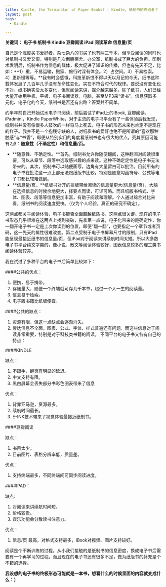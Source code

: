 ```yaml
---
title: Kindle, the Terminator of Paper Books? | Kindle, 纸制书的终结者？
layout: post
tags:
  - Kindle

---
```


**关键词： 电子书  纸制书  Kindle  豆瓣阅读  iPad  阅读革命  信息量/页**

自己是个浅度买书爱好者，杂七杂八的书买了也有两三千本，但享受阅读的同时也对纸制书又爱又恨，特别是几次倒腾宿舍、办公室，纸制书成了巨大的负担。印刷术发明后，纸制书作为信息的载体，极大促进了知识的传播，但也有先天不足，比如：**1）重，不易运输，搬家、旅行时深有体会。2）占空间。3）不易检索。4）更新慢等等。**我有时会感慨，科技革新恨不得以天以月记的今天，纸书这种载体发展了几百年几乎没有革命性变化，实在不符合时代的规律。要说没有变化也不对，纸书确实没太多变化，但就阅读来讲，媒介越来越多。除了纸书，人们已经大量开始用手机，平板，电子书阅读器，电脑，甚至MP3来“读书”。信息获取多元化、电子化的今天，纸制书是否还有出路？答案并不简单。

约半年前自己开始试水电子书阅读，前后尝试了iPad上的iBook, 豆瓣阅读，iPadmini，Kindle PaperWhite，对于主流的电子书平台有了一些体验后我发现，纸制书并没有像很多人鼓吹的一样将马上死去，电子书的形态未来也肯定不是现在的样子。我并不是一个抱残守缺的人，对纸质书的爱好也绝不是所谓的“喜欢那种触感”与“书香”，即便从特别实用的角度看纸制书也有很大的优点。究其原因可能有2点：**随意性（不确定性）和信息量/页。**

* **随意性、不确定性。**首先，纸制书允许你随便翻阅，这种翻阅对阅读很重要，可以从章节、段落中选取感兴趣的点来读。这种不确定定性是电子书无法带来的。其次，纸制书可以随便画写，边角有大量留白可以批注。目前所有的电子书在批注这一点上都无法跟纸版书比较，特别是随意勾画符号、公式等电子书都比较难做到。
* **信息量/页。**纸版书对开的排版带给阅读的信息量更大(信息量/页），大脑在选择信息的时候余地更大，择要点而读，可详可略。而且纸版书格式、字体、图表、段落等信息更加丰富，有助于阅读和理解。个人通过综合对比来看，纸制书的阅读速度更快。（仅为个人经验，真正的研究不确定）。

这两点都关乎阅读体验，电子书能否全面超越纸质书，这两点很关键。现在的电子书形态几乎很难在这两点上找到突破，先拿第一点说，电子化带来的是确定性，你一翻开电子书一定是上次你读到的位置，即便“翻一翻”，也要指定一个章节或者页码，这一先天的属性很难改变。第二点受制于电子书屏幕尺寸的限制，只有iPad能呈现最接近纸书的信息量/页，但iPad对于阅读来讲续航时间太短。所以大多数电子书平台纯文字类的，像小说、散文等阅读体验较好，图表信息较多的理工类书阅读体验较差。

我在试过了多种平台的电子书后简单比较如下：

####公共的优点：

1. 便携，易于携带。
2. 存储量大，随便一个终端就可存几千本书，超过一个人一生的阅读量。
3. 信息易于检索。
4. 电子版书籍比纸版便宜。

####公共的缺点：

1. 资源有限，但这一点缺点会逐渐消失。
2. 传达信息不全面，图表、公式、字体、样式普遍还有问题，而这些信息对于阅读非常重要，特别是对于科技类书籍的阅读。
不同平台的电子书又各有自己的特点：

####KINDLE    

缺点：

1. 不跟手，翻页有明显的延迟。
2. 中文支持有限。
3. 黑白屏幕会丢失部分书彩色图表带来了信息 

优点：

1. 背靠亚马逊，资源最多。
2. 续航时间最长。
3. E-INK技术带来了视觉体验最接近纸制书。

####豆瓣阅读   

缺点：

1. 书目太少。
2. 目前图片、表格分辨率低，质量差。 

优点：

1. 支持终端最多，不同终端间可同步阅读进度。

####IPAD：  

缺点:

1. 对阅读来讲续航时间短。
2. 价格较贵。
3. 娱乐功能会分散读书注意力。   

优点：

1. 信息/页 最高，对格式支持最多，iBook对视频、图片支持较好。

阅读是个不断训练的过程，从小我们接触的是纸制书的信息密度，换成电子书后需要有一个再学习的过程。而且现在的电子书还有很多不足，做为纸版书的补充是个不错的选择。

**我设想的电子书的终极形态可能就是一本书，想看什么的时候里面的内容就变成什么：）**
